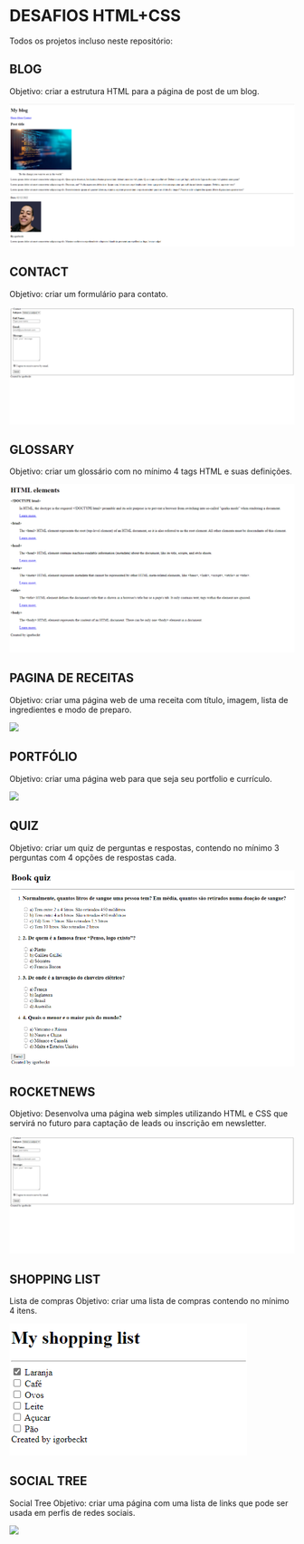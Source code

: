 # DESAFIOS HTML+CSS

Todos os projetos incluso neste repositório:

## BLOG
Objetivo: criar a estrutura HTML para a página de post de um blog.

<img src="https://github.com/igorbeckt/Desafio-HTML/raw/master/Blog/assets/pronto.png?raw=true">

## CONTACT
Objetivo: criar um formulário para contato.

<img src="https://github.com/igorbeckt/Desafio-HTML/blob/master/Contact/assets/pronto.png?raw=true">

## GLOSSARY
Objetivo: criar um glossário com no mínimo 4 tags HTML e suas definições.

<img src="https://github.com/igorbeckt/Desafio-HTML/blob/master/Glossary/assets/pronto.png?raw=true">


## PAGINA DE RECEITAS
Objetivo: criar uma página web de uma receita com título, imagem, lista de ingredientes e modo de preparo.

<img src="https://github.com/igorbeckt/Desafios-HTML-CSS/blob/master/PaginadeReceitas/assets/pronto.png?raw=true">

## PORTFÓLIO
Objetivo: criar uma página web para que seja seu portfolio e currículo.

<img src="https://github.com/igorbeckt/portfolio-curriculo/raw/master/assets/curriculo.png?raw=true">

## QUIZ
Objetivo: criar um quiz de perguntas e respostas, contendo no mínimo 3 perguntas com 4 opções de respostas cada.

<img src="https://github.com/igorbeckt/Desafio-HTML/raw/master/Quiz/assets/pronto.png?raw=true">

## ROCKETNEWS
Objetivo: Desenvolva uma página web simples utilizando HTML e CSS que servirá no futuro para captação de leads ou inscrição em newsletter.

<img src="https://github.com/igorbeckt/Desafio-HTML/blob/master/Contact/assets/pronto.png?raw=true">


## SHOPPING LIST
Lista de compras
Objetivo: criar uma lista de compras contendo no mínimo 4 itens.

<img src="https://github.com/igorbeckt/Desafio-HTML/raw/master/Shopping-list/assets/pronto.png?raw=true">

## SOCIAL TREE
Social Tree
Objetivo: criar uma página com uma lista de links que pode ser usada em perfis de redes sociais.

<img src="https://github.com/igorbeckt/social-tree/raw/master/assets/pronto.png?raw=true">
